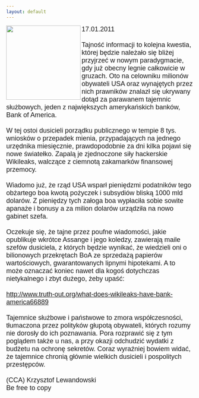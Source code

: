 ```yaml
---
layout: default
---
```

<img src="{{site.baseurl}}\articles\pictures\465.boa.jpg" align=left width="200"><!--57--><p style="margin: 0px 0px 18px; font-size: 18px; font-family: Helvetica;">
17.01.2011<br><br>Tajność informacji to kolejna kwestia, której będzie należało się bliżej przyjrzeć w nowym paradygmacie, gdy już obecny legnie całkowicie w gruzach. Oto na celowniku milionów obywateli USA oraz wynajętych przez nich prawników znalazł się ukrywany dotąd za parawanem tajemnic służbowych, jeden z największych amerykańskich banków, Bank of America.<br><br>W tej ostoi dusicieli porządku publicznego w tempie 8 tys. wniosków o przepadek mienia, przypadających na jednego urzędnika miesięcznie, prawdopodobnie za dni kilka pojawi się nowe światełko. Zapalą je zjednoczone siły hackerskie Wikileaks, walczące z ciemnotą zakamarków finansowej przemocy.<br><br>Wiadomo już, że rząd USA wsparł pieniędzmi podatników tego obżartego boa kwotą pożyczek i subsydiów bliską 1000 mld dolarów. Z pieniędzy tych załoga boa wypłaciła sobie sowite apanaże i bonusy a za milion dolarów urządziła na nowo gabinet szefa.<br><br>Oczekuje się, że tajne przez poufne wiadomości, jakie opublikuje wkrótce Assange i jego koledzy, zawierają maile szefów dusiciela, z których będzie wynikać, że wiedzieli oni o bilionowych przekrętach BoA ze sprzedażą papierów wartościowych, gwarantowanych lipnymi hipotekami. A to może oznaczać koniec nawet dla kogoś dotychczas nietykalnego i zbyt dużego, żeby upaść:<br><br>http://www.truth-out.org/what-does-wikileaks-have-bank-america66889<br><br>Tajemnice służbowe i państwowe to zmora współczesności, tłumaczona przez polityków głupotą obywateli, których rozumy nie dorosły do ich poznawania. Pora rozprawić się z tym poglądem także u nas, a przy okazji odchudzić wydatki z budżetu na ochronę sekretów. Coraz wyraźniej bowiem widać, że tajemnice chronią głównie wielkich dusicieli i pospolitych przestępców.<br><br>(CCA) Krzysztof Lewandowski<br>Be free to copy<br><br></p>